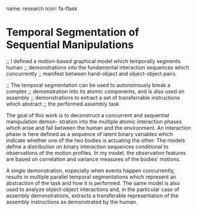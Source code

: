 name: research
icon: fa-flask

# Temporal Segmentation of Sequential Manipulations

;; I defined a motion-based graphical model which temporally segments human
;; demonstrations into the fundamental interaction sequences which concurrently
;; manifest between hand-object and object-object pairs.

;; The temporal segmentation can be used to autonomously break a complex
;; demonstration into its atomic components, and is also used on assembly
;; demonstrations to extract a set of transferrable instructions which abstract
;; the performed assembly task.



The goal of this work is to deconstruct a concurrent and sequential
manipulation demon- stration into the multiple atomic interaction phases which
arise and fall between the human and the environment. An interaction phase is
here defined as a sequence of latent binary variables which indicate whether
one of the two bodies is actuating the other.  The models define a distribution
on binary interaction sequences conditional to observations of the motion
profiles. In my model, the observation features are based on correlation and
variance measures of the bodies’ motions.


A single demonstration, especially when events happen concurrently, results in
multiple parallel temporal segmentations which represent an abstraction of the
task and how it is performed. The same model is also used to analyze
object-object interactions and, in the particular case of assembly
demonstrations, extracts a transferable representation of the assembly
instructions as demonstrated by the human.
